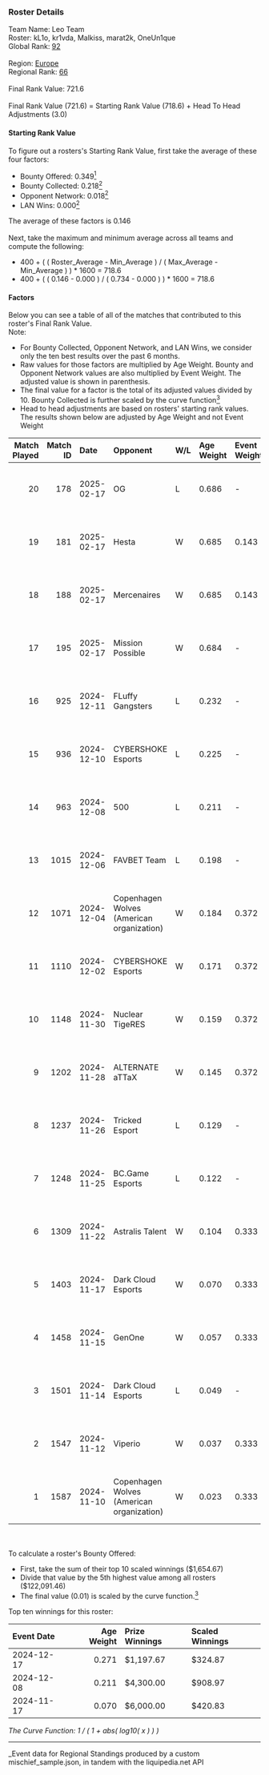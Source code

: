### Roster Details<br />
Team Name: Leo Team<br />
Roster: kL1o, kr1vda, Malkiss, marat2k, OneUn1que<br />
Global Rank: [92](../../standings_global_2025_05_05.md)<br />
<br />
Region: [Europe]( ../../standings_europe_2025_05_05.md)<br />
Regional Rank: [66]( ../../standings_europe_2025_05_05.md)<br />
<br />
Final Rank Value:  721.6<br />
<br />
Final Rank Value (721.6) = Starting Rank Value (718.6) + Head To Head Adjustments (3.0)<br />

#### Starting Rank Value<br />
To figure out a rosters's Starting Rank Value, first take the average of these four factors:<br />
- Bounty Offered: 0.349[<sup>1</sup>](#table2)
- Bounty Collected: 0.218[<sup>2</sup>](#table1)
- Opponent Network: 0.018[<sup>2</sup>](#table1)
- LAN Wins: 0.000[<sup>2</sup>](#table1)

The average of these factors is 0.146<br />
<br />
Next, take the maximum and minimum average across all teams and compute the following:<br />
- 400 + ( ( Roster_Average - Min_Average ) / ( Max_Average - Min_Average ) ) * 1600 = 718.6
- 400 + ( ( 0.146 - 0.000 ) / ( 0.734 - 0.000 ) ) * 1600 = 718.6


#### Factors<br />
Below you can see a table of all of the matches that contributed to this roster's Final Rank Value.<br />
Note:<br />

- For Bounty Collected, Opponent Network, and LAN Wins, we consider only the ten best results over the past 6 months.
- Raw values for those factors are multiplied by Age Weight. Bounty and Opponent Network values are also multiplied by Event Weight. The adjusted value is shown in parenthesis.
- The final value for a factor is the total of its adjusted values divided by 10. Bounty Collected is further scaled by the curve function[<sup>3</sup>](#curveFunction)
- Head to head adjustments are based on rosters' starting rank values. The results shown below are adjusted by Age Weight and not Event Weight
<span id="table1"></span><br />


| Match Played | Match ID | Date       | Opponent                                  | W/L | Age Weight | Event Weight | Bounty Collected | Opponent Network | LAN Wins  | H2H Adj. | Roster                                    |
| -: | -: | :- | :- | :- | :- | :- | :- | :- | :- | -: | :- |
|           20 |      178 | 2025-02-17 | OG                                        | L   | 0.686      | -            | -                | -                | -         |   -11.13 | kL1o, kr1vda, Malkiss, marat2k, OneUn1que |
|           19 |      181 | 2025-02-17 | Hesta                                     | W   | 0.685      | 0.143        | 0.000 (0.000)    | 0.362 (0.035)    | 0 (0.000) |     6.71 | kL1o, kr1vda, Malkiss, marat2k, OneUn1que |
|           18 |      188 | 2025-02-17 | Mercenaires                               | W   | 0.685      | 0.143        | -                | 0.076 (0.007)    | 0 (0.000) |     5.15 | kL1o, kr1vda, Malkiss, marat2k, OneUn1que |
|           17 |      195 | 2025-02-17 | Mission Possible                          | W   | 0.684      | -            | -                | -                | 0 (0.000) |     3.08 | kL1o, kr1vda, Malkiss, marat2k, OneUn1que |
|           16 |      925 | 2024-12-11 | FLuffy Gangsters                          | L   | 0.232      | -            | -                | -                | -         |    -4.28 | kL1o, kr1vda, Malkiss, marat2k, OneUn1que |
|           15 |      936 | 2024-12-10 | CYBERSHOKE Esports                        | L   | 0.225      | -            | -                | -                | -         |    -2.71 | kL1o, kr1vda, Malkiss, marat2k, OneUn1que |
|           14 |      963 | 2024-12-08 | 500                                       | L   | 0.211      | -            | -                | -                | -         |    -1.33 | kL1o, kr1vda, Malkiss, marat2k, OneUn1que |
|           13 |     1015 | 2024-12-06 | FAVBET Team                               | L   | 0.198      | -            | -                | -                | -         |    -2.83 | kL1o, kr1vda, Malkiss, marat2k, OneUn1que |
|           12 |     1071 | 2024-12-04 | Copenhagen Wolves (American organization) | W   | 0.184      | 0.372        | 0.007 (0.001)    | 0.643 (0.044)    | 0 (0.000) |     3.15 | kL1o, kr1vda, Malkiss, marat2k, OneUn1que |
|           11 |     1110 | 2024-12-02 | CYBERSHOKE Esports                        | W   | 0.171      | 0.372        | 0.014 (0.001)    | 1.000 (0.064)    | 0 (0.000) |     3.45 | kL1o, kr1vda, Malkiss, marat2k, OneUn1que |
|           10 |     1148 | 2024-11-30 | Nuclear TigeRES                           | W   | 0.159      | 0.372        | 0.004 (0.000)    | 0.031 (0.002)    | 0 (0.000) |     1.46 | kL1o, kr1vda, Malkiss, marat2k, OneUn1que |
|            9 |     1202 | 2024-11-28 | ALTERNATE aTTaX                           | W   | 0.145      | 0.372        | 0.009 (0.000)    | 0.101 (0.005)    | 0 (0.000) |     2.40 | kL1o, kr1vda, Malkiss, marat2k, OneUn1que |
|            8 |     1237 | 2024-11-26 | Tricked Esport                            | L   | 0.129      | -            | -                | -                | -         |    -1.79 | kL1o, kr1vda, Malkiss, marat2k, OneUn1que |
|            7 |     1248 | 2024-11-25 | BC.Game Esports                           | L   | 0.122      | -            | -                | -                | -         |    -1.89 | kL1o, kr1vda, Malkiss, marat2k, OneUn1que |
|            6 |     1309 | 2024-11-22 | Astralis Talent                           | W   | 0.104      | 0.333        | 0.001 (0.000)    | 0.218 (0.008)    | 0 (0.000) |     1.47 | kL1o, kr1vda, Malkiss, marat2k, OneUn1que |
|            5 |     1403 | 2024-11-17 | Dark Cloud Esports                        | W   | 0.070      | 0.333        | 0.011 (0.000)    | 0.222 (0.005)    | 0 (0.000) |     1.08 | kL1o, kr1vda, Malkiss, marat2k, OneUn1que |
|            4 |     1458 | 2024-11-15 | GenOne                                    | W   | 0.057      | 0.333        | 0.007 (0.000)    | 0.268 (0.005)    | 0 (0.000) |     0.91 | kL1o, kr1vda, Malkiss, marat2k, OneUn1que |
|            3 |     1501 | 2024-11-14 | Dark Cloud Esports                        | L   | 0.049      | -            | -                | -                | -         |    -0.79 | kL1o, kr1vda, Malkiss, marat2k, OneUn1que |
|            2 |     1547 | 2024-11-12 | Viperio                                   | W   | 0.037      | 0.333        | 0.002 (0.000)    | -                | -         |     0.44 | kL1o, kr1vda, Malkiss, marat2k, OneUn1que |
|            1 |     1587 | 2024-11-10 | Copenhagen Wolves (American organization) | W   | 0.023      | 0.333        | 0.007 (0.000)    | 0.643 (0.005)    | -         |     0.41 | kL1o, kr1vda, Malkiss, marat2k, OneUn1que |

<br />
<span id="table2"></span><br />
To calculate a roster's Bounty Offered:<br />

- First, take the sum of their top 10 scaled winnings ($1,654.67)
- Divide that value by the 5th highest value among all rosters ($122,091.46)
- The final value (0.01) is scaled by the curve function.[<sup>3</sup>](#curveFunction)

Top ten winnings for this roster:<br />

| Event Date | Age Weight | Prize Winnings | Scaled Winnings |
| :- | -: | :- | :- |
| 2024-12-17 |      0.271 | $1,197.67      | $324.87         |
| 2024-12-08 |      0.211 | $4,300.00      | $908.97         |
| 2024-11-17 |      0.070 | $6,000.00      | $420.83         |


<span id="curveFunction"></span>_The Curve Function: 1 / ( 1 + abs( log10( x ) ) )_<br />

---
_Event data for Regional Standings produced by a custom mischief_sample.json, in tandem with the liquipedia.net API<br />
